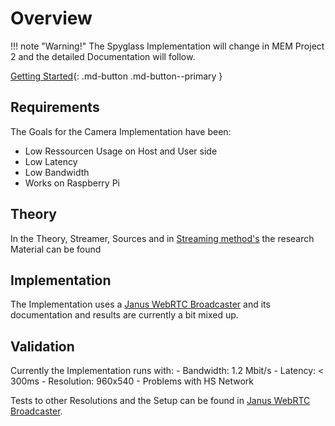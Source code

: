 # Overview


!!! note "Warning!"
    The Spyglass Implementation will change in MEM Project 2 and the detailed Documentation will follow.

[Getting Started](10-10-spyglass-getting-started.md-getting-started.md){: .md-button .md-button--primary }

## Requirements

The Goals for the Camera Implementation have been:

- Low Ressourcen Usage on Host and User side
- Low Latency
- Low Bandwidth
- Works on Raspberry Pi

## Theory

In the Theory, Streamer, Sources and in [Streaming method's](streamingmethods.md) the research Material can be found

## Implementation

The Implementation uses a [Janus WebRTC Broadcaster](Streamers/janus.md) and its documentation and results are currently a bit mixed up.

## Validation

Currently the Implementation runs with:
    - Bandwidth: 1.2 Mbit/s 
    - Latency: < 300ms 
    - Resolution: 960x540
    - Problems with HS Network

Tests to other Resolutions and the Setup can be found in [Janus WebRTC Broadcaster](Streamers/janus.md).
